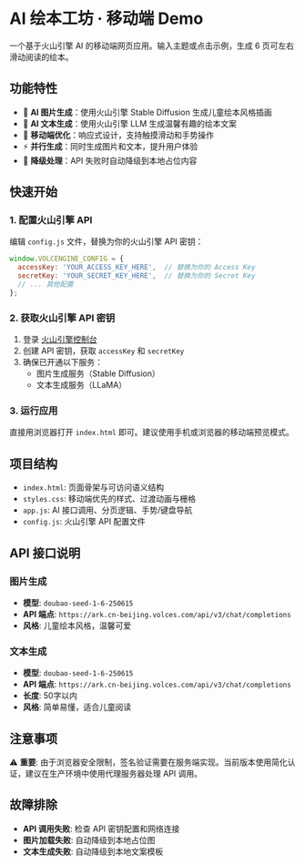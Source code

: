 # AI 绘本工坊 · 移动端 Demo

一个基于火山引擎 AI 的移动端网页应用。输入主题或点击示例，生成 6 页可左右滑动阅读的绘本。

## 功能特性

- 🎨 **AI 图片生成**：使用火山引擎 Stable Diffusion 生成儿童绘本风格插画
- 📝 **AI 文本生成**：使用火山引擎 LLM 生成温馨有趣的绘本文案
- 📱 **移动端优化**：响应式设计，支持触摸滑动和手势操作
- ⚡ **并行生成**：同时生成图片和文本，提升用户体验
- 🔄 **降级处理**：API 失败时自动降级到本地占位内容

## 快速开始

### 1. 配置火山引擎 API

编辑 `config.js` 文件，替换为你的火山引擎 API 密钥：

```javascript
window.VOLCENGINE_CONFIG = {
  accessKey: 'YOUR_ACCESS_KEY_HERE',  // 替换为你的 Access Key
  secretKey: 'YOUR_SECRET_KEY_HERE',  // 替换为你的 Secret Key
  // ... 其他配置
};
```

### 2. 获取火山引擎 API 密钥

1. 登录 [火山引擎控制台](https://console.volcengine.com/)
2. 创建 API 密钥，获取 `accessKey` 和 `secretKey`
3. 确保已开通以下服务：
   - 图片生成服务（Stable Diffusion）
   - 文本生成服务（LLaMA）

### 3. 运行应用

直接用浏览器打开 `index.html` 即可。建议使用手机或浏览器的移动端预览模式。

## 项目结构

- `index.html`: 页面骨架与可访问语义结构
- `styles.css`: 移动端优先的样式、过渡动画与栅格
- `app.js`: AI 接口调用、分页逻辑、手势/键盘导航
- `config.js`: 火山引擎 API 配置文件

## API 接口说明

### 图片生成
- **模型**: `doubao-seed-1-6-250615`
- **API 端点**: `https://ark.cn-beijing.volces.com/api/v3/chat/completions`
- **风格**: 儿童绘本风格，温馨可爱

### 文本生成
- **模型**: `doubao-seed-1-6-250615`
- **API 端点**: `https://ark.cn-beijing.volces.com/api/v3/chat/completions`
- **长度**: 50字以内
- **风格**: 简单易懂，适合儿童阅读

## 注意事项

⚠️ **重要**: 由于浏览器安全限制，签名验证需要在服务端实现。当前版本使用简化认证，建议在生产环境中使用代理服务器处理 API 调用。

## 故障排除

- **API 调用失败**: 检查 API 密钥配置和网络连接
- **图片加载失败**: 自动降级到本地占位图
- **文本生成失败**: 自动降级到本地文案模板



